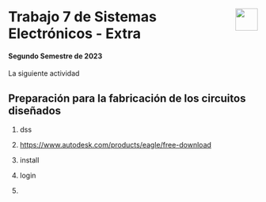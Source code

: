 # <img src="https://julianodb.github.io/SISTEMAS_ELECTRONICOS_PARA_INGENIERIA_BIOMEDICA/img/logo_fing.png?raw=true" align="right" height="45"> Trabajo 7 de Sistemas Electrónicos - Extra

#### Segundo Semestre de 2023

La siguiente actividad

## Preparación para la fabricación de los circuitos diseñados

1. dss


1. https://www.autodesk.com/products/eagle/free-download
2. install
3. login
4. 